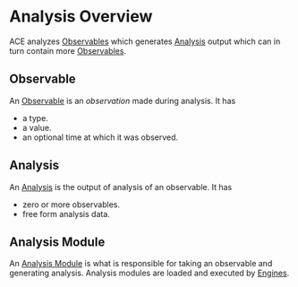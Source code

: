 # Analysis Overview

ACE analyzes [Observables](observable.md) which generates [Analysis](analysis.md) output which can in turn contain more [Observables](observable.md).

## Observable

An [Observable](observable.md) is an *observation* made during analysis. It has

- a type.
- a value.
- an optional time at which it was observed.

## Analysis

An [Analysis](analysis.md) is the output of analysis of an observable. It has

- zero or more observables.
- free form analysis data.

## Analysis Module

An [Analysis Module](analysis_module.md5) is what is responsible for taking an observable and generating analysis. Analysis modules are loaded and executed by [Engines](engine.md).
